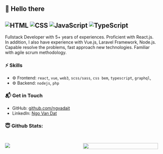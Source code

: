 ## 👋 Hello there
![HTML](https://img.shields.io/badge/HTML-Expert-orange)
![CSS](https://img.shields.io/badge/CSS-Expert-blue)
![JavaScript](https://img.shields.io/badge/JavaScript-Expert-yellow)
![TypeScript](https://img.shields.io/badge/TypeScript-Knowledge-lightgrey)
---

Fullstack Developer with 5+ years of experiences. Proficient with React.js. In addition, I also have experience with Vue.js, Laravel Framework, Node.js. Capable resolve the problems, fast approach new technologies. Familiar with agile scrum methodology.

### ⚡ Skills
- ⚙️ Frontend: `react`, `vue`, `web3`, `scss/sass`, `css bem`, `typescript`, `graphql`,
- ⚙️ Backend: `nodejs`, `php`

### 📬 Get in Touch
- GitHub: [github.com/ngvadait][github]
- LinkedIn: [Ngo Van Dat][linkedin]

### 😇 Github Stats: 
<br>
<p align = "center" style="display:flex">
  <img style="flex: 1" src = "https://github-readme-stats.vercel.app/api?username=ngvadait&show_icons=true&theme=radical&line_height=27">
  <img style="margin-left: 10px; flex: 1; height: 100%" src = "https://github-readme-stats.vercel.app/api/top-langs/?username=duongductrong&hide=css,html&theme=radical&layout=compact">
</p>

[github]: https://github.com/ngvadait
[linkedin]: https://linkedin.com/in/datnv33
